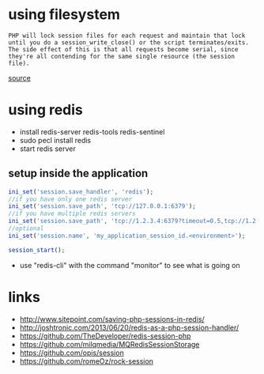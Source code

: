 # using filesystem

```
PHP will lock session files for each request and maintain that lock until you do a session_write_close() or the script terminates/exits. The side effect of this is that all requests become serial, since they're all contending for the same single resource (the session file).
```
[source](https://stackoverflow.com/questions/3623484/why-does-apache-not-process-multiple-requests-from-the-same-browser-simultaneous)

# using redis

* install redis-server redis-tools redis-sentinel
* sudo pecl install redis
* start redis server

## setup inside the application

```php
ini_set('session.save_handler', 'redis');
//if you have only one redis server
ini_set('session.save_path', 'tcp://127.0.0.1:6379');
//if you have multiple redis servers
ini_set('session.save_path', 'tcp://1.2.3.4:6379?timeout=0.5,tcp://1.2.3.5:6379?timeout=0.5');
//optional
ini_set('session.name', 'my_application_session_id.<environment>');

session_start();
```

* use "redis-cli" with the command "monitor" to see what is going on

# links

* http://www.sitepoint.com/saving-php-sessions-in-redis/
* http://joshtronic.com/2013/06/20/redis-as-a-php-session-handler/
* https://github.com/TheDeveloper/redis-session-php
* https://github.com/milqmedia/MQRedisSessionStorage
* https://github.com/opis/session
* https://github.com/romeOz/rock-session
